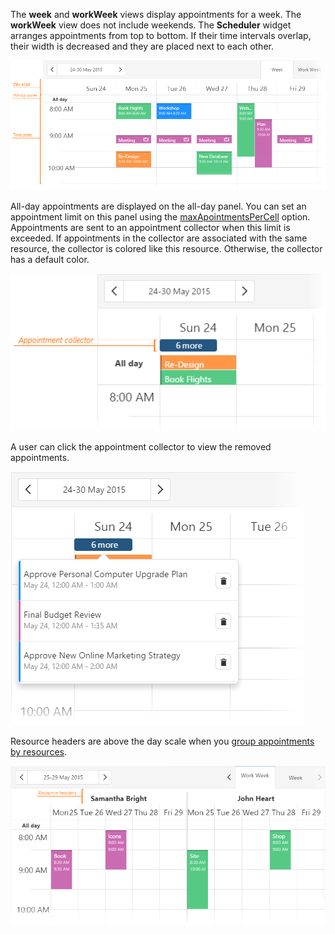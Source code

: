 The **week** and **workWeek** views display appointments for a week. The **workWeek** view does not include weekends. The **Scheduler** widget arranges appointments from top to bottom. If their time intervals overlap, their width is decreased and they are placed next to each other.

![Week View](/images/UiWidgets/Scheduler_Week_View.png)

All-day appointments are displayed on the all-day panel. You can set an appointment limit on this panel using the [maxApointmentsPerCell](/api-reference/10%20UI%20Widgets/dxScheduler/1%20Configuration/maxAppointmentsPerCell.md '/Documentation/ApiReference/UI_Widgets/dxScheduler/Configuration/#maxAppointmentsPerCell') option. Appointments are sent to an appointment collector when this limit is exceeded. If appointments in the collector are associated with the same resource, the collector is colored like this resource. Otherwise, the collector has a default color.

![Appointment Collector](/images/UiWidgets/Scheduler_Week_Appointment_Collector.png)

A user can click the appointment collector to view the removed appointments.

![Drop-down List of Appointments](/images/UiWidgets/Scheduler_Week_DropDown_List.png)

Resource headers are above the day scale when you [group appointments by resources](/concepts/05%20Widgets/Scheduler/040%20Resources/030%20Group%20Appointments%20by%20Resources.md '/Documentation/Guide/Widgets/Scheduler/Resources/Group_Appointments_by_Resources/').

![Resource Headers](/images/UiWidgets/Scheduler_Week_Resource_Headers.png)
